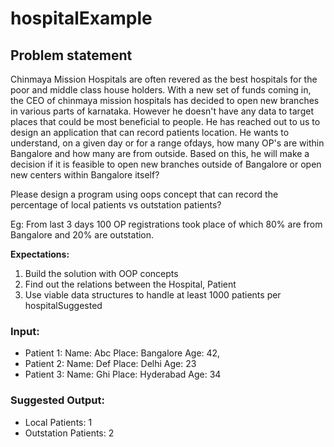 # hospitalExample

## Problem statement

Chinmaya Mission Hospitals are often revered as the best hospitals for the poor and middle class house holders. With
 a new set of funds coming in, the CEO of chinmaya mission hospitals has decided to open new branches in various parts
 of karnataka. However he doesn't have any data to target places that could be most beneficial to people. He has reached
  out to us to design an application that can record patients location. He wants to understand, on a given day or for a
  range ofdays, how many OP's are within Bangalore and how many are from outside. Based on this, he will make a
  decision if it is feasible to open new branches outside of Bangalore or open new centers within Bangalore itself?

  Please design a program using oops concept that can record the percentage of local patients vs outstation patients?

  Eg: From last 3 days 100 OP registrations took place of which 80% are from Bangalore and 20% are outstation.

  **Expectations:**
  1. Build the solution with OOP concepts
  2. Find out the relations between the Hospital, Patient
  3. Use viable data structures to handle at least 1000 patients per hospitalSuggested

  ### Input:
  * Patient 1:
   Name: Abc
   Place: Bangalore
   Age: 42,
  * Patient 2:
   Name: Def
   Place: Delhi
   Age: 23
  * Patient 3:
   Name: Ghi
   Place: Hyderabad
   Age: 34

  ### Suggested Output:
   * Local Patients: 1
   * Outstation Patients: 2
